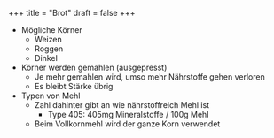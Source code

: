 +++
title = "Brot"
draft = false
+++

-   Mögliche Körner
    -   Weizen
    -   Roggen
    -   Dinkel
-   Körner werden gemahlen (ausgepresst)
    -   Je mehr gemahlen wird, umso mehr Nährstoffe gehen verloren
    -   Es bleibt Stärke übrig
-   Typen von Mehl
    -   Zahl dahinter gibt an wie nährstoffreich Mehl ist
        -   Type 405: 405mg Mineralstoffe / 100g Mehl
    -   Beim Vollkornmehl wird der ganze Korn verwendet
